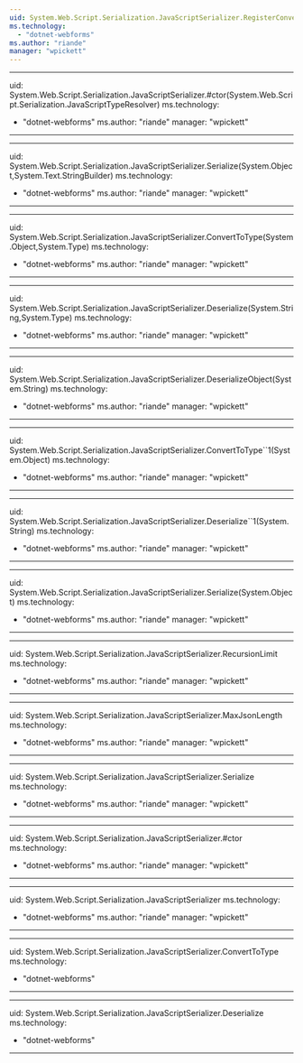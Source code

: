 ```yaml
---
uid: System.Web.Script.Serialization.JavaScriptSerializer.RegisterConverters(System.Collections.Generic.IEnumerable{System.Web.Script.Serialization.JavaScriptConverter})
ms.technology: 
  - "dotnet-webforms"
ms.author: "riande"
manager: "wpickett"
---
```


---
uid: System.Web.Script.Serialization.JavaScriptSerializer.#ctor(System.Web.Script.Serialization.JavaScriptTypeResolver)
ms.technology: 
  - "dotnet-webforms"
ms.author: "riande"
manager: "wpickett"
---

---
uid: System.Web.Script.Serialization.JavaScriptSerializer.Serialize(System.Object,System.Text.StringBuilder)
ms.technology: 
  - "dotnet-webforms"
ms.author: "riande"
manager: "wpickett"
---

---
uid: System.Web.Script.Serialization.JavaScriptSerializer.ConvertToType(System.Object,System.Type)
ms.technology: 
  - "dotnet-webforms"
ms.author: "riande"
manager: "wpickett"
---

---
uid: System.Web.Script.Serialization.JavaScriptSerializer.Deserialize(System.String,System.Type)
ms.technology: 
  - "dotnet-webforms"
ms.author: "riande"
manager: "wpickett"
---

---
uid: System.Web.Script.Serialization.JavaScriptSerializer.DeserializeObject(System.String)
ms.technology: 
  - "dotnet-webforms"
ms.author: "riande"
manager: "wpickett"
---

---
uid: System.Web.Script.Serialization.JavaScriptSerializer.ConvertToType``1(System.Object)
ms.technology: 
  - "dotnet-webforms"
ms.author: "riande"
manager: "wpickett"
---

---
uid: System.Web.Script.Serialization.JavaScriptSerializer.Deserialize``1(System.String)
ms.technology: 
  - "dotnet-webforms"
ms.author: "riande"
manager: "wpickett"
---

---
uid: System.Web.Script.Serialization.JavaScriptSerializer.Serialize(System.Object)
ms.technology: 
  - "dotnet-webforms"
ms.author: "riande"
manager: "wpickett"
---

---
uid: System.Web.Script.Serialization.JavaScriptSerializer.RecursionLimit
ms.technology: 
  - "dotnet-webforms"
ms.author: "riande"
manager: "wpickett"
---

---
uid: System.Web.Script.Serialization.JavaScriptSerializer.MaxJsonLength
ms.technology: 
  - "dotnet-webforms"
ms.author: "riande"
manager: "wpickett"
---

---
uid: System.Web.Script.Serialization.JavaScriptSerializer.Serialize
ms.technology: 
  - "dotnet-webforms"
ms.author: "riande"
manager: "wpickett"
---

---
uid: System.Web.Script.Serialization.JavaScriptSerializer.#ctor
ms.technology: 
  - "dotnet-webforms"
ms.author: "riande"
manager: "wpickett"
---

---
uid: System.Web.Script.Serialization.JavaScriptSerializer
ms.technology: 
  - "dotnet-webforms"
ms.author: "riande"
manager: "wpickett"
---

---
uid: System.Web.Script.Serialization.JavaScriptSerializer.ConvertToType
ms.technology: 
  - "dotnet-webforms"
---

---
uid: System.Web.Script.Serialization.JavaScriptSerializer.Deserialize
ms.technology: 
  - "dotnet-webforms"
---
